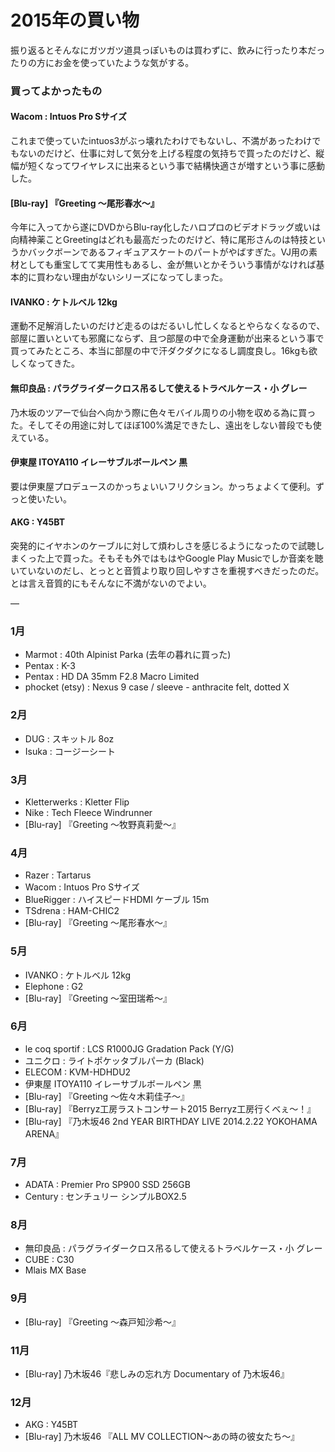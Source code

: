 # 2015年の買い物

振り返るとそんなにガツガツ道具っぽいものは買わずに、飲みに行ったり本だったりの方にお金を使っていたような気がする。

### 買ってよかったもの

#### Wacom : Intuos Pro Sサイズ

これまで使っていたintuos3がぶっ壊れたわけでもないし、不満があったわけでもないのだけど、仕事に対して気分を上げる程度の気持ちで買ったのだけど、縦幅が短くなってワイヤレスに出来るという事で結構快適さが増すという事に感動した。

#### [Blu-ray] 『Greeting 〜尾形春水〜』

今年に入ってから遂にDVDからBlu-ray化したハロプロのビデオドラッグ或いは向精神薬ことGreetingはどれも最高だったのだけど、特に尾形さんのは特技というかバックボーンであるフィギュアスケートのパートがやばすぎた。VJ用の素材としても重宝してて実用性もあるし、金が無いとかそういう事情がなければ基本的に買わない理由がないシリーズになってしまった。

#### IVANKO : ケトルベル 12kg

運動不足解消したいのだけど走るのはだるいし忙しくなるとやらなくなるので、部屋に置いといても邪魔にならず、且つ部屋の中で全身運動が出来るという事で買ってみたところ、本当に部屋の中で汗ダクダクになるし調度良し。16kgも欲しくなってきた。

#### 無印良品 : パラグライダークロス吊るして使えるトラベルケース・小 グレー

乃木坂のツアーで仙台へ向かう際に色々モバイル周りの小物を収める為に買った。そしてその用途に対してほぼ100%満足できたし、遠出をしない普段でも使えている。

#### 伊東屋 ITOYA110 イレーサブルボールペン 黒

要は伊東屋プロデュースのかっちょいいフリクション。かっちょよくて便利。ずっと使いたい。

#### AKG : Y45BT

突発的にイヤホンのケーブルに対して煩わしさを感じるようになったので試聴しまくった上で買った。そもそも外ではもはやGoogle Play Musicでしか音楽を聴いていないのだし、とっとと音質より取り回しやすさを重視すべきだったのだ。とは言え音質的にもそんなに不満がないのでよい。



— 

### 1月

- Marmot : 40th Alpinist Parka (去年の暮れに買った)
- Pentax : K-3
- Pentax : HD DA 35mm F2.8 Macro Limited
- phocket (etsy) : Nexus 9 case / sleeve - anthracite felt, dotted X

### 2月

- DUG : スキットル 8oz
- Isuka : コージーシート

### 3月

- Kletterwerks : Kletter Flip
- Nike : Tech Fleece Windrunner
- [Blu-ray] 『Greeting 〜牧野真莉愛〜』

### 4月

- Razer : Tartarus
- Wacom : Intuos Pro Sサイズ
- BlueRigger : ハイスピードHDMI ケーブル 15m
- TSdrena : HAM-CHIC2
- [Blu-ray] 『Greeting 〜尾形春水〜』

### 5月

- IVANKO : ケトルベル 12kg
- Elephone : G2
- [Blu-ray] 『Greeting 〜室田瑞希〜』

### 6月

- le coq sportif : LCS R1000JG Gradation Pack (Y/G)
- ユニクロ : ライトポケッタブルパーカ (Black)
- ELECOM : KVM-HDHDU2
- 伊東屋 ITOYA110 イレーサブルボールペン 黒
- [Blu-ray] 『Greeting 〜佐々木莉佳子〜』
- [Blu-ray] 『Berryz工房ラストコンサート2015 Berryz工房行くべぇ～！』
- [Blu-ray] 『乃木坂46 2nd YEAR BIRTHDAY LIVE 2014.2.22 YOKOHAMA ARENA』

### 7月

- ADATA : Premier Pro SP900 SSD 256GB
- Century : センチュリー シンプルBOX2.5

### 8月

- 無印良品 : パラグライダークロス吊るして使えるトラベルケース・小 グレー
- CUBE : C30
- Mlais MX Base

### 9月

- [Blu-ray] 『Greeting 〜森戸知沙希〜』

### 11月

- [Blu-ray]  乃木坂46『悲しみの忘れ方 Documentary of 乃木坂46』

### 12月

- AKG : Y45BT
- [Blu-ray] 乃木坂46 『ALL MV COLLECTION～あの時の彼女たち～』
